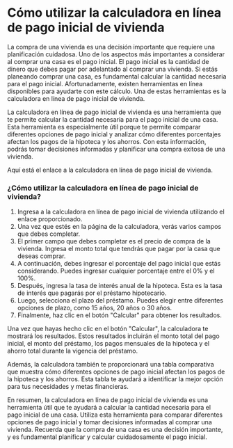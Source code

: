 Cómo utilizar la calculadora en línea de pago inicial de vivienda
=================================================================

La compra de una vivienda es una decisión importante que requiere una planificación cuidadosa. Uno de los aspectos más importantes a considerar al comprar una casa es el pago inicial. El pago inicial es la cantidad de dinero que debes pagar por adelantado al comprar una vivienda. Si estás planeando comprar una casa, es fundamental calcular la cantidad necesaria para el pago inicial. Afortunadamente, existen herramientas en línea disponibles para ayudarte con este cálculo. Una de estas herramientas es la calculadora en línea de pago inicial de vivienda.

La calculadora en línea de pago inicial de vivienda es una herramienta que te permite calcular la cantidad necesaria para el pago inicial de una casa. Esta herramienta es especialmente útil porque te permite comparar diferentes opciones de pago inicial y analizar cómo diferentes porcentajes afectan los pagos de la hipoteca y los ahorros. Con esta información, podrás tomar decisiones informadas y planificar una compra exitosa de una vivienda.

Aquí está el enlace a la calculadora en línea de pago inicial de vivienda.

### ¿Cómo utilizar la calculadora en línea de pago inicial de vivienda?

1. Ingresa a la calculadora en línea de pago inicial de vivienda utilizando el enlace proporcionado.
2. Una vez que estés en la página de la calculadora, verás varios campos que debes completar.
3. El primer campo que debes completar es el precio de compra de la vivienda. Ingresa el monto total que tendrás que pagar por la casa que deseas comprar.
4. A continuación, debes ingresar el porcentaje del pago inicial que estás considerando. Puedes ingresar cualquier porcentaje entre el 0% y el 100%.
5. Después, ingresa la tasa de interés anual de la hipoteca. Esta es la tasa de interés que pagarás por el préstamo hipotecario.
6. Luego, selecciona el plazo del préstamo. Puedes elegir entre diferentes opciones de plazo, como 15 años, 20 años o 30 años.
7. Finalmente, haz clic en el botón "Calcular" para obtener los resultados.

Una vez que hayas hecho clic en el botón "Calcular", la calculadora te mostrará los resultados. Estos resultados incluirán el monto total del pago inicial, el monto del préstamo, los pagos mensuales de la hipoteca y el ahorro total durante la vigencia del préstamo.

Además, la calculadora también te proporcionará una tabla comparativa que muestra cómo diferentes opciones de pago inicial afectan los pagos de la hipoteca y los ahorros. Esta tabla te ayudará a identificar la mejor opción para tus necesidades y metas financieras.

En resumen, la calculadora en línea de pago inicial de vivienda es una herramienta útil que te ayudará a calcular la cantidad necesaria para el pago inicial de una casa. Utiliza esta herramienta para comparar diferentes opciones de pago inicial y tomar decisiones informadas al comprar una vivienda. Recuerda que la compra de una casa es una decisión importante, y es fundamental planificar y calcular cuidadosamente el pago inicial.